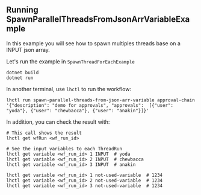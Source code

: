 ## Running SpawnParallelThreadsFromJsonArrVariableExample

In this example you will see how to spawn multiples threads base on a INPUT json array.

Let's run the example in `SpawnThreadForEachExample`

```
dotnet build
dotnet run
```

In another terminal, use `lhctl` to run the workflow:

```
lhctl run spawn-parallel-threads-from-json-arr-variable approval-chain '{"description": "demo for approvals", "approvals":  [{"user": "yoda"}, {"user": "chewbacca"}, {"user": "anakin"}]}'
```

In addition, you can check the result with:

```
# This call shows the result
lhctl get wfRun <wf_run_id>

# See the input variables to each ThreadRun
lhctl get variable <wf_run_id> 1 INPUT  # yoda
lhctl get variable <wf_run_id> 2 INPUT  # chewbacca
lhctl get variable <wf_run_id> 3 INPUT  # anakin

lhctl get variable <wf_run_id> 1 not-used-variable  # 1234
lhctl get variable <wf_run_id> 2 not-used-variable  # 1234
lhctl get variable <wf_run_id> 3 not-used-variable  # 1234
```
